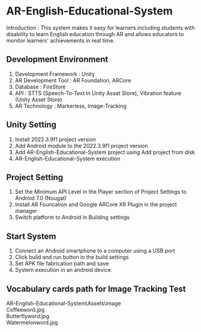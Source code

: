 # AR-English-Educational-System
Introduction : This system makes it easy for learners including students with disability to learn English education through AR and allows educators to monitor learners' achievements in real time.


## Development Environment
1. Development Framework : Unity
2. AR Development Tool : AR Foundation, ARCore
3. Database : FireStore
4. API : STTS (Speech-To-Text in Unity Asset Store), Vibration feature (Unity Asset Store)
5. AR Technology : Markerless, Image-Tracking


## Unity Setting
1. Install 2022.3.9f1 project version
2. Add Android module to the 2022.3.9f1 project version
3. Add AR-English-Educational-System project using Add project from disk
4. AR-English-Educational-System execution


## Project Setting
1. Set the Minimum API Level in the Player section of Project Settings to Android 7.0 (Nougat)
2. Install AR Founcation and Google ARCore XR Plugin in the project manager
3. Switch platform to Android in Building settings


## Start System
1. Connect an Android smartphone to a computer  using a USB port
2. Click build and run button in the build settings
3. Set APK file fabrication path and save
4. System execution in an android device


## Vocabulary cards path for Image Tracking Test<br>
AR-English-Educational-System\Assets\image<br>
Coffeeword.jpg<br>
Butterflyword.jpg<br>
Watermelonword.jpg<br>
